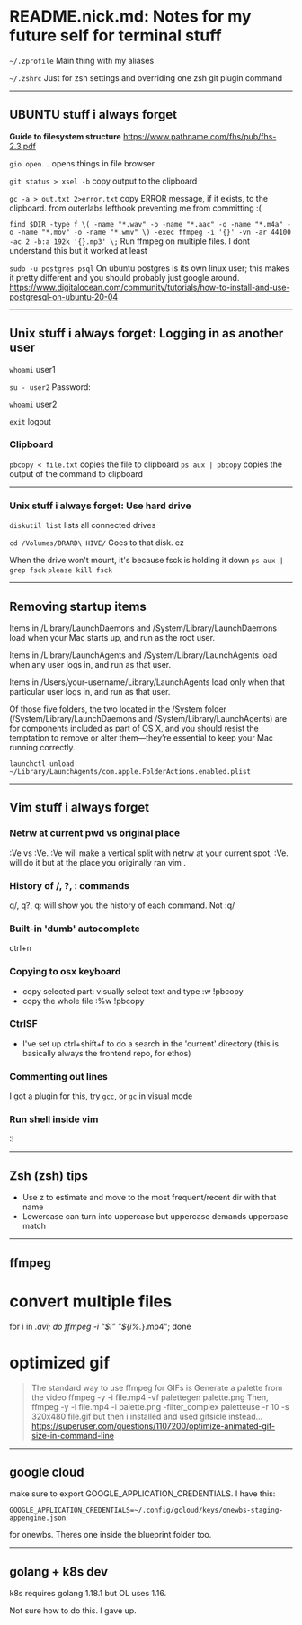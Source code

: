 # README.nick.md: Notes for my future self for terminal stuff

`~/.zprofile`
Main thing with my aliases

`~/.zshrc`
Just for zsh settings and overriding one zsh git plugin command

--------------------------------------------------------------------------------

## UBUNTU stuff i always forget

**Guide to filesystem structure**
https://www.pathname.com/fhs/pub/fhs-2.3.pdf

`gio open .`
opens things in file browser

`git status > xsel -b`
copy output to the clipboard

`gc -a > out.txt 2>error.txt`
copy ERROR message, if it exists, to the clipboard.
from outerlabs lefthook preventing me from committing :(

`find $DIR -type f \( -name "*.wav" -o -name "*.aac" -o -name "*.m4a" -o -name "*.mov" -o -name "*.wmv" \) -exec ffmpeg -i '{}' -vn -ar 44100 -ac 2 -b:a 192k '{}.mp3' \;`
Run ffmpeg on multiple files. I dont understand this but it worked at least

`sudo -u postgres psql`
On ubuntu postgres is its own linux user; this makes it pretty different and
you should probably just google around.
https://www.digitalocean.com/community/tutorials/how-to-install-and-use-postgresql-on-ubuntu-20-04

--------------------------------------------------------------------------------

## Unix stuff i always forget: Logging in as another user

`whoami`
user1

`su - user2`
Password:

`whoami`
user2

`exit`
logout

### Clipboard

`pbcopy < file.txt`
copies the file to clipboard
`ps aux | pbcopy`
copies the output of the command to clipboard

--------------------------------------------------------------------------------

### Unix stuff i always forget: Use hard drive

`diskutil list`
lists all connected drives

`cd /Volumes/DRARD\ HIVE/`
Goes to that disk. ez

When the drive won't mount, it's because fsck is holding it down
`ps aux | grep fsck`
`please kill fsck`

--------------------------------------------------------------------------------

## Removing startup items

  Items in /Library/LaunchDaemons and /System/Library/LaunchDaemons load when 
  your Mac starts up, and run as the root user.

  Items in /Library/LaunchAgents and /System/Library/LaunchAgents load when any 
  user logs in, and run as that user. 

  Items in /Users/your-username/Library/LaunchAgents load only when that 
  particular user logs in, and run as that user. 

  Of those five folders, the two located in the /System folder 
  (/System/Library/LaunchDaemons and /System/Library/LaunchAgents) are for 
  components included as part of OS X, and you should resist the temptation to 
  remove or alter them—they’re essential to keep your Mac running correctly.

`launchctl unload ~/Library/LaunchAgents/com.apple.FolderActions.enabled.plist`

--------------------------------------------------------------------------------

## Vim stuff i always forget

### Netrw at current pwd vs original place

:Ve vs :Ve. :Ve will make a vertical split with netrw at your 
current spot, :Ve. will do it but at the place you originally ran vim .

### History of /, ?, : commands

q/, q?, q: will show you the history of each command.
Not :q/

### Built-in 'dumb' autocomplete

ctrl+n

### Copying to osx keyboard

- copy selected part: visually select text and type :w !pbcopy
- copy the whole file :%w !pbcopy

### CtrlSF

- I've set up ctrl+shift+f to do a search in the 'current' directory
  (this is basically always the frontend repo, for ethos)

### Commenting out lines

I got a plugin for this, try `gcc`, or `gc` in visual mode

### Run shell inside vim

:! <command>

--------------------------------------------------------------------------------

## Zsh (zsh) tips

- Use z to estimate and move to the most frequent/recent dir with that name
- Lowercase can turn into uppercase but uppercase demands uppercase match

--------------------------------------------------------------------------------

## ffmpeg

# convert multiple files
for i in *.avi; do ffmpeg -i "$i" "${i%.*}.mp4"; done

# optimized gif
> The standard way to use ffmpeg for GIFs is
> Generate a palette from the video
ffmpeg -y -i file.mp4 -vf palettegen palette.png
> Then,
ffmpeg -y -i file.mp4 -i palette.png -filter_complex paletteuse -r 10 -s 320x480 file.gif
> but then i installed and used gifsicle instead...
> https://superuser.com/questions/1107200/optimize-animated-gif-size-in-command-line

--------------------------------------------------------------------------------

## google cloud

make sure to export GOOGLE_APPLICATION_CREDENTIALS. I have this:

`GOOGLE_APPLICATION_CREDENTIALS=~/.config/gcloud/keys/onewbs-staging-appengine.json`

for onewbs. Theres one inside the blueprint folder too.

--------------------------------------------------------------------------------

## golang + k8s dev

k8s requires golang 1.18.1 but OL uses 1.16. 

Not sure how to do this. I gave up.
